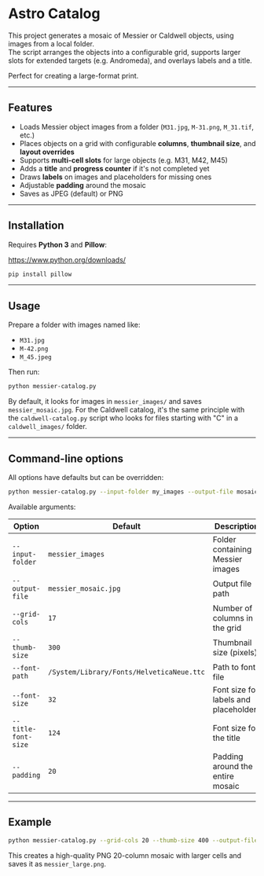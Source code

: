 # Astro Catalog

This project generates a mosaic of Messier or Caldwell objects, using images from a local folder.  
The script arranges the objects into a configurable grid, supports larger slots for extended targets (e.g. Andromeda), and overlays labels and a title.  

Perfect for creating a large-format print.

---

## Features

- Loads Messier object images from a folder (`M31.jpg`, `M-31.png`, `M_31.tif`, etc.)
- Places objects on a grid with configurable **columns**, **thumbnail size**, and **layout overrides**
- Supports **multi-cell slots** for large objects (e.g. M31, M42, M45)
- Adds a **title** and **progress counter** if it's not completed yet
- Draws **labels** on images and placeholders for missing ones
- Adjustable **padding** around the mosaic
- Saves as JPEG (default) or PNG

---

## Installation

Requires **Python 3** and **Pillow**:

https://www.python.org/downloads/

```bash
pip install pillow
````

---

## Usage

Prepare a folder with images named like:

* `M31.jpg`
* `M-42.png`
* `M_45.jpeg`

Then run:

```bash
python messier-catalog.py
```

By default, it looks for images in `messier_images/` and saves `messier_mosaic.jpg`.
For the Caldwell catalog, it's the same principle with the `caldwell-catalog.py` script who looks for files starting with "C" in a `caldwell_images/` folder.

---

## Command-line options

All options have defaults but can be overridden:

```bash
python messier-catalog.py --input-folder my_images --output-file mosaic.jpg --grid-cols 20
```

Available arguments:

| Option              | Default                                   | Description                            |
| ------------------- | ----------------------------------------- | -------------------------------------- |
| `--input-folder`    | `messier_images`                          | Folder containing Messier images       |
| `--output-file`     | `messier_mosaic.jpg`                      | Output file path                       |
| `--grid-cols`       | `17`                                      | Number of columns in the grid          |
| `--thumb-size`      | `300`                                     | Thumbnail size (pixels)                |
| `--font-path`       | `/System/Library/Fonts/HelveticaNeue.ttc` | Path to font file                      |
| `--font-size`       | `32`                                      | Font size for labels and placeholders  |
| `--title-font-size` | `124`                                     | Font size for the title                |
| `--padding`         | `20`                                      | Padding around the entire mosaic       |

---

## Example

```bash
python messier-catalog.py --grid-cols 20 --thumb-size 400 --output-file messier_large.png
```

This creates a high-quality PNG 20-column mosaic with larger cells and saves it as `messier_large.png`.
